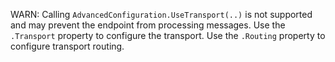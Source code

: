 WARN: Calling `AdvancedConfiguration.UseTransport(..)` is not supported and may prevent the endpoint from processing messages. Use the `.Transport` property to configure the transport. Use the `.Routing` property to configure transport routing.
